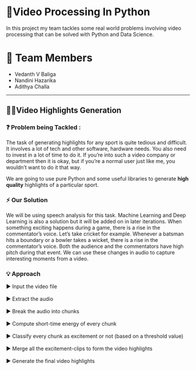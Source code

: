 # 🚀Video Processing In Python
In this project my team tackles some real world problems involving video processing that can be solved with Python and Data Science.

# 📍 Team Members
- Vedanth V Baliga
- Nandini Hazarika
- Adithya Challa

<hr>

## 👩‍💻Video Highlights Generation

### ❓ Problem being Tackled : 
The task of generating highlights for any sport is quite tedious and difficult. It involves a lot of tech and other software, hardware needs. You also need to invest in a lot of time to do it. If you’re into such a video company or department then it is okay, but if you’re a normal user just like me, you wouldn’t want to do it that way. 

We are going to use pure Python and some useful libraries to generate **high quality** highlights of a particular sport.

### ⚡ Our Solution
We will be using speech analysis for this task. Machine Learning and Deep Learning is also a solution but it will be added on in later iterations.
When something exciting happens during a game, there is a rise in the commentator’s voice. Let’s take cricket for example. Whenever a batsman hits a boundary or a bowler takes a wicket, there is a rise in the commentator’s voice. Both the audience and the commentators have high pitch during that event. We can use these changes in audio to capture interesting moments from a video.

### 💡 Approach
▶ Input the video file <br><br>
▶ Extract the audio<br><br>
▶ Break the audio into chunks<br><br>
▶ Compute short-time energy of every chunk<br><br>
▶ Classify every chunk as excitement or not (based on a threshold value)<br><br>
▶ Merge all the excitement-clips to form the video highlights<br><br>
▶ Generate the final video highlights<br><br>
